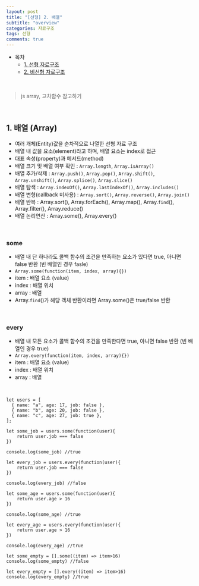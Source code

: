 ```yaml
---
layout: post
title: "[선형] 2. 배열"
subtitle: "overview"
categories: 자료구조
tags: 선형
comments: true
---
```


- 목차
  - [1. 선형 자료구조](#)
  - [2. 비선형 자료구조](#)

<br>

> js array, 고차함수 참고하기

<br>

## 1. 배열 (Array)

- 여러 개체(Entity)값을 순차적으로 나열한 선형 자료 구조
- 배열 내 값을 요소(element)라고 하며, 배열 요소는 index로 접근
- 대표 속성(property)과 메서드(method)
- 배열 크기 및 배열 여부 확인 : `Array.length`, `Array.isArray()`
- 배열 추가/삭제 : `Array.push()`, `Array.pop()`, `Array.shift()`, `Array.unshift()`, `Array.splice()`, `Array.slice()`
- 배열 탐색 : `Array.indexOf()`, `Array.lastIndexOf()`, `Array.includes()`
- 배열 변형(callback 미사용) : `Array.sort()`, `Array.reverse()`, `Array.join()`
- 배열 반복 : Array.sort(), Array.forEach(), Array.map(), Array.`find`(), Array.filter(), Array.reduce()
- 배열 논리연산 : Array.some(), Array.every()

<br>


### some
- 배열 내 단 하나라도 콜백 함수의 조건을 만족하는 요소가 있다면 true, 아니면 false 반환 (빈 배열인 경우 fasle)
- `Array.some(function(item, index, array){})`
- item : 배열 요소 (value)
- index : 배열 위치
- array : 배열
- Array.`find`()가 해당 객체 반환이라면 Array.some()은 true/false 반환

<br>

### every

- 배열 내 모든 요소가 콜백 함수의 조건을 만족한다면 true, 아니면 false 반환 (빈 배열인 경우 true)
- `Array.every(function(item, index, array){})`
- item : 배열 요소 (value)
- index : 배열 위치
- array : 배열

<br>

```
let users = [
  { name: "a", age: 17, job: false },
  { name: "b", age: 20, job: false },
  { name: "c", age: 27, job: true },
];

let some_job = users.some(function(user){
    return user.job === false
})

console.log(some_job) //true

let every_job = users.every(function(user){
    return user.job === false
})

console.log(every_job) //false

let some_age = users.some(function(user){
    return user.age > 16
})

console.log(some_age) //true

let every_age = users.every(function(user){
    return user.age > 16
})

console.log(every_age) //true

let some_empty = [].some((item) => item>16)
console.log(some_empty) //false

let every_empty = [].every((item) => item>16)
console.log(every_empty) //true
```
